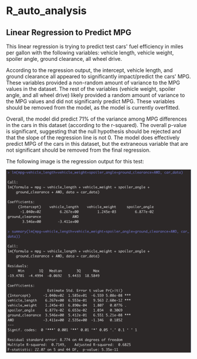 # R_auto_analysis

## Linear Regression to Predict MPG

This linear regression is trying to predict test cars' fuel efficiency in miles per gallon with the following variables: vehicle length, vehicle weight, spoiler angle, ground clearance, all wheel drive. 

According to the regression output, the intercept, vehicle length, and ground clearance all appeared to significantly impact/predict the cars' MPG. These variables provided a non-random amount of variance to the MPG values in the dataset. The rest of the variables (vehicle weight, spoiler angle, and all wheel drive) likely provided a random amount of variance to the MPG values and did not significanly predict MPG. These variables should be removed from the model, as the model is currently overfitted. 

Overall, the model did predict 71% of the variance among MPG differences in the cars in this dataset (according to the r-squared). The overall p-value is significant, suggesting that the null hypothesis should be rejected and that the slope of the regression line is not 0. The model does effectively predict MPG of the cars in this dataset, but the extraneous variable that are not significant should be removed from the final regression. 

The following image is the regression output for this test: 

![linear regression pic](https://github.com/emariecovey/R_auto_analysis/blob/main/linear_regression.png)
